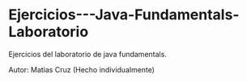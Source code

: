 # Ejercicios---Java-Fundamentals-Laboratorio
Ejercicios del laboratorio de java fundamentals.

Autor: Matias Cruz (Hecho individualmente)
